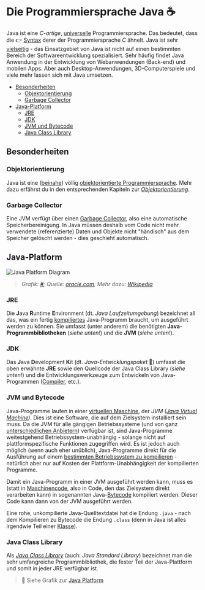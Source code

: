 # Die Programmiersprache Java ☕<!-- omit in toc -->

Java ist eine _C-artige_, [universelle](https://de.wikipedia.org/wiki/Turing-Vollst%C3%A4ndigkeit) Programmiersprache. Das bedeutet, dass die 👉 [Syntax](../Glossar.md#syntax) derer der Programmiersprache _C_ ähnelt. Java ist sehr [vielseitig](https://blogs.oracle.com/javamagazine/the-top-25-greatest-java-apps-ever-written) - das Einsatzgebiet von Java ist nicht auf einen bestimmten Bereich der Softwareentwicklung spezialisiert. Sehr häufig findet Java Anwendung in der Entwicklung von Webanwendungen (Back-end) und mobilen Apps. Aber auch Desktop-Anwendungen, 3D-Computerspiele und viele mehr lassen sich mit Java umsetzen.

- [Besonderheiten](#besonderheiten)
  - [Objektorientierung](#objektorientierung)
  - [Garbage Collector](#garbage-collector)
- [Java-Platform](#java-platform)
  - [JRE](#jre)
  - [JDK](#jdk)
  - [JVM und Bytecode](#jvm-und-bytecode)
  - [Java Class Library](#java-class-library)

## Besonderheiten

### Objektorientierung
Java ist eine ([beinahe](https://de.wikipedia.org/wiki/Java_(Programmiersprache)#Objektorientierung)) völlig [objektorientierte Programmiersprache](https://de.wikipedia.org/wiki/Objektorientierte_Programmierung). Mehr dazu erfährst du in den entsprechenden Kapiteln zur [_Objektorientierung_](../README.md#objektorientierte-programmierung-oop).

### Garbage Collector
Eine JVM verfügt über einen [Garbage Collector](https://de.wikipedia.org/wiki/Garbage_Collection), also eine automatische Speicherbereinigung. In Java müssen deshalb vom Code nicht mehr verwendete (referenzierte) Daten und Objekte nicht "händisch" aus dem Speicher gelöscht werden - dies geschieht automatisch.


## Java-Platform

![Java Platform Diagram](../assets/images/Java-Platform-Diagram.jpg)
> _Grafik: [#](../assets/images/Java-Platform-Diagram.png);
Quelle: [oracle.com](https://www.oracle.com/technetwork/java/javase/tech/index.html);
Mehr dazu: [Wikipedia](https://de.wikipedia.org/wiki/Java_Platform,_Standard_Edition)_

### JRE
Die **J**ava **R**untime **E**nvironment (dt. _Java Laufzeitumgebung_) bezeichnet all das, was ein fertig [kompiliertes](https://de.wikipedia.org/wiki/Compiler) Java-Programm braucht, um ausgeführt werden zu können.
Sie umfasst (unter anderem) die benötigten **Java-Programmbibliotheken** (_siehe unten!_) und die **JVM** (_siehe unten!_).

### JDK
Das **J**ava **D**evelopment **K**it (dt. _Java-Entwicklungspaket_ 🤔) umfasst die oben erwähnte **JRE** sowie den Quellcode der Java Class Library (_siehe unten!_) und die Entwicklungswerkzeuge zum Entwickeln von Java-Programmen ([Compiler](https://de.wikipedia.org/wiki/Compiler), etc.).

### JVM und Bytecode
Java-Programme laufen in einer [virtuellen Maschine](https://de.wikipedia.org/wiki/Virtuelle_Maschine), der _JVM ([Java Virtual Machine](https://de.wikipedia.org/wiki/Java_Virtual_Machine))_. Dies ist eine Software, die auf dem Zielsystem installiert sein muss. Da die JVM für alle gängigen Betriebssysteme (und von ganz [unterschiedlichen Anbietern](https://en.wikipedia.org/wiki/List_of_Java_virtual_machines)) verfügbar ist, sind Java-Programme weitestgehend Betriebssystem-unabhängig - solange nicht auf plattformspezifische Funktionen zugegriffen wird. Es ist jedoch auch möglich (wenn auch eher unüblich), Java-Programme direkt für die Ausführung auf einem [bestimmten Betriebssystem zu kompilieren](https://de.wikipedia.org/wiki/Java_(Programmiersprache)#Native_Compiler) - natürlich aber nur auf Kosten der Plattform-Unabhängigkeit der kompilierten Programme.

Damit ein Java-Programm in einer JVM ausgeführt werden kann, muss es (statt in [Maschinencode](https://de.wikipedia.org/wiki/Maschinensprache), also in Code, den das Zielsystem direkt verarbeiten kann) in sogenannten Java-[Bytecode](https://de.wikipedia.org/wiki/Bytecode) kompiliert werden. Dieser Code kann dann von der JVM ausgeführt werden.

Eine rohe, unkompilierte Java-Quelltextdatei hat die Endung `.java` - nach dem Kompilieren zu Bytecode die Endung `.class` (denn in Java ist alles irgendwie Teil einer [Klasse](../Glossar.md#klasse)).

### Java Class Library
Als [_Java Class Library_](https://en.wikipedia.org/wiki/Java_Class_Library) (auch: _Java Standard Library_) bezeichnet man die sehr umfangreiche Programmbibliothek, die fester Teil der Java-Plattform und somit in jeder JRE verfügbar ist.

> 💬 Siehe Grafik zur [Java Platform](#java-platform)

